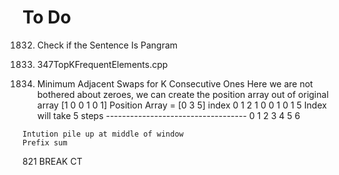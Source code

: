 # To Do

1832. Check if the Sentence Is Pangram
1833. 347TopKFrequentElements.cpp
      
      
1703. Minimum Adjacent Swaps for K Consecutive Ones
      Here we are not bothered about zeroes, we can create the position array out
      of original array
      [1 0 0 1 0 1]
      Position Array = [0 3 5]
                  index 0 1 2
    1 0 0 1 0 1   5 Index will take 5 steps
    -----------------------------------
    0 1 2 3 4 5 6

    Intution pile up at middle of window
    Prefix sum
821
BREAK CT